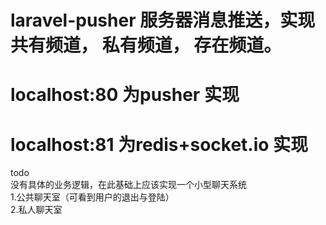# laravel-pusher 服务器消息推送，实现共有频道， 私有频道， 存在频道。  
# localhost:80 为pusher 实现  
# localhost:81 为redis+socket.io 实现


todo  
没有具体的业务逻辑，在此基础上应该实现一个小型聊天系统  
1.公共聊天室（可看到用户的退出与登陆）  
2.私人聊天室
